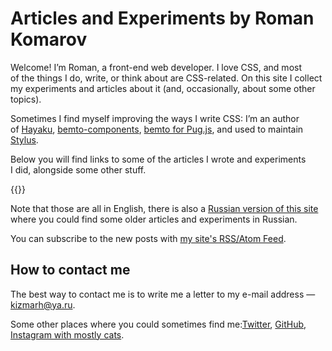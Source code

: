 # **Articles and Experiments** by Roman Komarov

Welcome! I’m Roman, a front-end web developer. I love CSS, and most of the things I do, write, or think about are CSS-related. On this site I collect my experiments and articles about it (and, occasionally, about some other topics).

Sometimes I find myself improving the ways I write CSS: I’m an author of [Hayaku](https://github.com/hayaku/hayaku/), [bemto-components](https://github.com/bemto/bemto-components), [bemto for Pug.js](https://github.com/kizu/bemto/), and used to maintain [Stylus](https://github.com/stylus/stylus/).

Below you will find links to some of the articles I wrote and experiments I did, alongside some other stuff.

{{<ArticleList>}}

Note that those are all in English, there is also a [Russian version of this site](/ru/) where you could find some older articles and experiments in Russian.

You can subscribe to the new posts with [my site's RSS/Atom Feed](http://feeds.feedburner.com/kizuruen).

## How to contact me

The best way to contact me is to write me a letter to my e-mail address — [kizmarh@ya.ru](mailto:kizmarh@ya.ru).

Some other places where you could sometimes find me:[Twitter](@kizmarh), [GitHub](gh:kizu), [Instagram with mostly cats](https://instagram.com/ki_zu).
